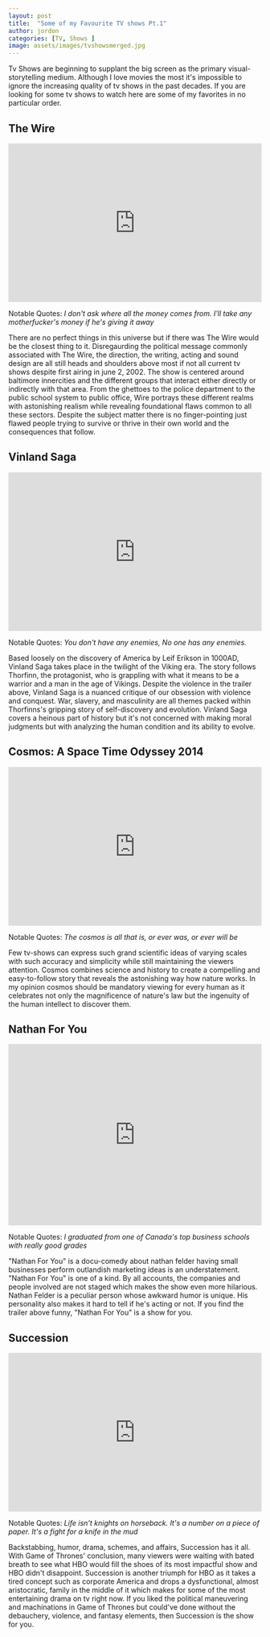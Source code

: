 ```yaml
---
layout: post
title:  "Some of my Favourite TV shows Pt.1"
author: jordon
categories: [TV, Shows ]
image: assets/images/tvshowsmerged.jpg
---
```


Tv Shows are beginning to supplant the big screen as the primary visual-storytelling medium. Although I love movies the most it's impossible to ignore the increasing quality of tv shows in the past decades. If you are looking for some tv shows to watch here are some of my favorites in no particular order.

## The Wire
<iframe width="100%" height="315" src="https://www.youtube.com/embed/1S5khOZ1wBs" title="YouTube video player" frameborder="0" allow="accelerometer; autoplay; clipboard-write; encrypted-media; gyroscope; picture-in-picture; web-share" allowfullscreen></iframe>

Notable Quotes: *I don't ask where all the money comes from. I'll take any motherfucker's money if he's giving it away*

There are no perfect things in this universe but if there was The Wire would be the closest thing to it. Disregaurding the political message commonly associated with The Wire, the direction, the writing, acting and sound design are all still heads and shoulders above most if not all current tv shows despite first airing in june 2, 2002. The show is centered around baltimore innercities and the different groups that interact either directly or indirectly with that area. From the ghettoes to the police department to the public school system to public office, Wire portrays these  different realms with astonishing realism while revealing foundational flaws common to all these sectors. Despite the subject matter there is no finger-pointing just flawed people trying to survive or thrive in their own world and the consequences that follow.

## Vinland Saga
<iframe width="100%" height="315" src="https://www.youtube.com/embed/f8JrZ7Q_p-8" title="YouTube video player" frameborder="0" allow="accelerometer; autoplay; clipboard-write; encrypted-media; gyroscope; picture-in-picture; web-share" allowfullscreen></iframe>

Notable Quotes: *You don't have any enemies, No one has any enemies.*

Based loosely on the discovery of America by Leif Erikson in 1000AD, Vinland Saga takes place in the twilight of the Viking era. The story follows Thorfinn, the protagonist, who is grappling with what it means to be a warrior and a man in the age of Vikings. Despite the violence in the trailer above, Vinland Saga is a nuanced critique of our obsession with violence and conquest. War, slavery, and masculinity are all themes packed within Thorfinns's gripping story of self-discovery and evolution. Vinland Saga covers a heinous part of history but it's not concerned with making moral judgments but with analyzing the human condition and its ability to evolve.


## Cosmos: A Space Time Odyssey 2014
<iframe width="100%" height="315" src="https://www.youtube.com/embed/MoegC90zVLk" title="YouTube video player" frameborder="0" allow="accelerometer; autoplay; clipboard-write; encrypted-media; gyroscope; picture-in-picture; web-share" allowfullscreen></iframe>

Notable Quotes: *The cosmos is all that is, or ever was, or ever will be*

Few tv-shows can express such grand scientific ideas of varying scales with such accuracy and simplicity while still maintaining the viewers attention. Cosmos combines science and history to create a compelling and easy-to-follow story that reveals the astonishing way how nature works. In my opinion cosmos should be mandatory viewing for every human as it celebrates not only the magnificence of nature's law but the ingenuity of the human intellect to discover them.

## Nathan For You
<iframe title="vimeo-player" src="https://player.vimeo.com/video/830868199?h=271abe92dc" width="100%" height="360" frameborder="0"    allowfullscreen></iframe>

Notable Quotes: *I graduated from one of Canada's top business schools with really good grades*

"Nathan For You" is a docu-comedy about nathan felder having small businesses perform outlandish marketing ideas is an understatement. "Nathan For You" is one of a kind. By all accounts, the companies and people involved are not staged which makes the show even more hilarious. Nathan Felder is a peculiar person whose awkward humor is unique. His personality also makes it hard to tell if he's acting or not. If you find the trailer above funny, "Nathan For You" is a show for you.

## Succession
<iframe width="100%" height="315" src="https://www.youtube.com/embed/0CzK3t1DeQQ" title="YouTube video player" frameborder="0" allow="accelerometer; autoplay; clipboard-write; encrypted-media; gyroscope; picture-in-picture; web-share" allowfullscreen></iframe>

Notable Quotes: *Life isn't knights on horseback. It's a number on a piece of paper. It's a fight for a knife in the mud*

Backstabbing, humor, drama, schemes, and affairs, Succession has it all. With Game of Thrones' conclusion, many viewers were waiting with bated breath to see what HBO would fill the shoes of its most impactful show and HBO didn't disappoint. Succession is another triumph for HBO as it takes a tired concept such as corporate America and drops a dysfunctional, almost aristocratic, family in the middle of it which makes for some of the most entertaining drama on tv right now. If you liked the political maneuvering and machinations in Game of Thrones but could've done without the debauchery, violence, and fantasy elements, then Succession is the show for you.






